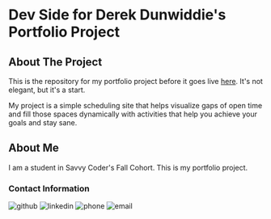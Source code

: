 # Dev Side for Derek Dunwiddie's Portfolio Project

## About The Project

This is the repository for my portfolio project before it goes live [here](https://dunwiddie.netlify.com/). It's not elegant, but it's a start.

My project is a simple scheduling site that helps visualize gaps of open time and fill those spaces dynamically with activities that help you achieve your goals and stay sane.

## About Me

I am a student in Savvy Coder's Fall Cohort. This is my portfolio project.

### Contact Information

![github](link)
![linkedin](link)
![phone](link)
![email](link)